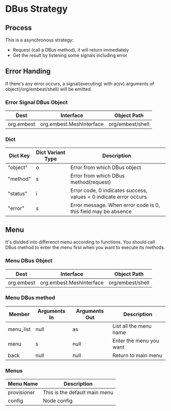 # DBus Strategy

## Process

This is a asynchronous strategy:

- Request (call a DBus method), it will return immediately
- Get the result by listening some signals including error

## Error Handing

If there's any error occurs, a signal(executing) with a{sv} arguments of object(/org/embest/shell) will be emitted.

### Error Signal DBus Object

| Dest       | Interface                | Object Path      |
| ---------- | ------------------------ | ---------------- |
| org.embest | org.embest.MeshInterface | org/embest/shell |

### Dict

| Dict Key | Dict Variant Type | Description                                                       |
| -------- | ----------------- | ----------------------------------------------------------------- |
| "object" | o                 | Error from which DBus object                                      |
| "method" | s                 | Error from which DBus method(request)                             |
| "status" | i                 | Error code, 0 indicates success, values < 0 indicate error occurs |
| "error"  | s                 | Error message. When error code is 0, this field may be absence    |

## Menu

It's divided into differenct menu according to functions. You should call DBus method to enter the menu first when you want to execute its methods.

### Menu DBus Object

| Dest       | Interface                | Object Path      |
| ---------- | ------------------------ | ---------------- |
| org.embest | org.embest.MeshInterface | org/embest/shell |

### Menu DBus method

| Member    | Arguments In | Arguments Out | Description             |
| --------- | ------------ | ------------- | ----------------------- |
| menu_list | null         | as            | List all the menu name  |
| menu      | s            | null          | Enter the menu you want |
| back      | null         | null          | Return to main menu     |

### Menus

| Menu Name   | Description                   |
| ----------- | ----------------------------- |
| provisioner | This is the default main menu |
| config      | Node config                   |

